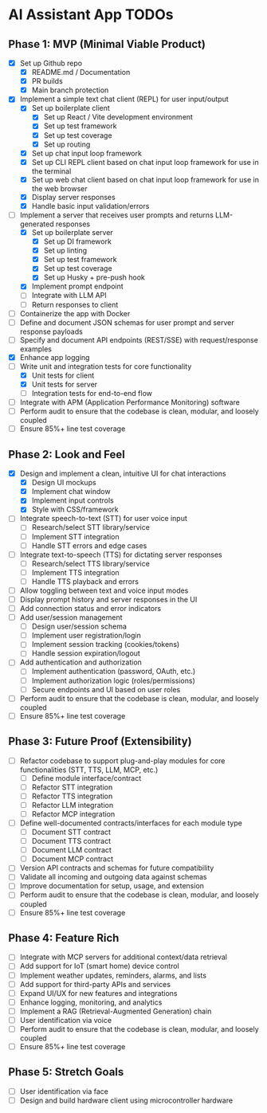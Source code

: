 # AI Assistant App TODOs

## Phase 1: MVP (Minimal Viable Product)
- [x] Set up Github repo
    - [x] README.md / Documentation
    - [x] PR builds
    - [x] Main branch protection
- [x] Implement a simple text chat client (REPL) for user input/output
    - [x] Set up boilerplate client
        - [x] Set up React / Vite development environment
        - [x] Set up test framework
        - [x] Set up test coverage
        - [x] Set up routing
    - [x] Set up chat input loop framework
    - [x] Set up CLI REPL client based on chat input loop framework for use in the terminal
    - [x] Set up web chat client based on chat input loop framework for use in the web browser
    - [x] Display server responses
    - [x] Handle basic input validation/errors
- [ ] Implement a server that receives user prompts and returns LLM-generated responses
    - [x] Set up boilerplate server
        - [x] Set up DI framework
        - [x] Set up linting
        - [x] Set up test framework
        - [x] Set up test coverage
        - [x] Set up Husky + pre-push hook
    - [x] Implement prompt endpoint
    - [ ] Integrate with LLM API
    - [ ] Return responses to client
- [ ] Containerize the app with Docker
- [ ] Define and document JSON schemas for user prompt and server response payloads
- [ ] Specify and document API endpoints (REST/SSE) with request/response examples
- [x] Enhance app logging
- [ ] Write unit and integration tests for core functionality
    - [x] Unit tests for client
    - [x] Unit tests for server
    - [ ] Integration tests for end-to-end flow
- [ ] Integrate with APM (Application Performance Monitoring) software
- [ ] Perform audit to ensure that the codebase is clean, modular, and loosely coupled
- [ ] Ensure 85%+ line test coverage

## Phase 2: Look and Feel
- [x] Design and implement a clean, intuitive UI for chat interactions
    - [x] Design UI mockups
    - [x] Implement chat window
    - [x] Implement input controls
    - [x] Style with CSS/framework
- [ ] Integrate speech-to-text (STT) for user voice input
    - [ ] Research/select STT library/service
    - [ ] Implement STT integration
    - [ ] Handle STT errors and edge cases
- [ ] Integrate text-to-speech (TTS) for dictating server responses
    - [ ] Research/select TTS library/service
    - [ ] Implement TTS integration
    - [ ] Handle TTS playback and errors
- [ ] Allow toggling between text and voice input modes
- [ ] Display prompt history and server responses in the UI
- [ ] Add connection status and error indicators
- [ ] Add user/session management
    - [ ] Design user/session schema
    - [ ] Implement user registration/login
    - [ ] Implement session tracking (cookies/tokens)
    - [ ] Handle session expiration/logout
- [ ] Add authentication and authorization
    - [ ] Implement authentication (password, OAuth, etc.)
    - [ ] Implement authorization logic (roles/permissions)
    - [ ] Secure endpoints and UI based on user roles
- [ ] Perform audit to ensure that the codebase is clean, modular, and loosely coupled
- [ ] Ensure 85%+ line test coverage

## Phase 3: Future Proof (Extensibility)
- [ ] Refactor codebase to support plug-and-play modules for core functionalities (STT, TTS, LLM, MCP, etc.)
    - [ ] Define module interface/contract
    - [ ] Refactor STT integration
    - [ ] Refactor TTS integration
    - [ ] Refactor LLM integration
    - [ ] Refactor MCP integration
- [ ] Define well-documented contracts/interfaces for each module type
    - [ ] Document STT contract
    - [ ] Document TTS contract
    - [ ] Document LLM contract
    - [ ] Document MCP contract
- [ ] Version API contracts and schemas for future compatibility
- [ ] Validate all incoming and outgoing data against schemas
- [ ] Improve documentation for setup, usage, and extension
- [ ] Perform audit to ensure that the codebase is clean, modular, and loosely coupled
- [ ] Ensure 85%+ line test coverage

## Phase 4: Feature Rich
- [ ] Integrate with MCP servers for additional context/data retrieval
- [ ] Add support for IoT (smart home) device control
- [ ] Implement weather updates, reminders, alarms, and lists
- [ ] Add support for third-party APIs and services
- [ ] Expand UI/UX for new features and integrations
- [ ] Enhance logging, monitoring, and analytics
- [ ] Implement a RAG (Retrieval-Augmented Generation) chain
- [ ] User identification via voice
- [ ] Perform audit to ensure that the codebase is clean, modular, and loosely coupled
- [ ] Ensure 85%+ line test coverage

## Phase 5: Stretch Goals
- [ ] User identification via face
- [ ] Design and build hardware client using microcontroller hardware